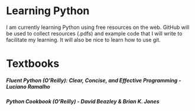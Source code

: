 # Learning Python
I am currently learning Python using free resources on the web. GitHub will be used to collect resources (.pdfs) and example code that I will write to facilitate my learning. It will also be nice to learn how to use git. 

# Textbooks
##### *Fluent Python (O'Reilly): Clear, Concise, and Effective Programming* - Luciano Ramalho

##### *Python Cookbook (O'Reilly)* - David Beazley & Brian K. Jones
